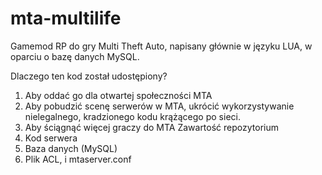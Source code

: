 # mta-multilife
Gamemod RP do gry Multi Theft Auto, napisany głównie w języku LUA, w oparciu o bazę danych MySQL.

Dlaczego ten kod został udostępiony?
1. Aby oddać go dla otwartej społeczności MTA 
2. Aby pobudzić scenę serwerów w MTA, ukrócić wykorzystywanie nielegalnego, kradzionego kodu krążącego po sieci.
3. Aby ściągnąć więcej graczy do MTA
Zawartość repozytorium
1. Kod serwera
2. Baza danych (MySQL)
3. Plik ACL, i mtaserver.conf

